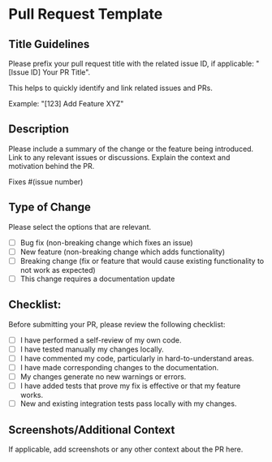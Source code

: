 # Pull Request Template

## Title Guidelines

Please prefix your pull request title with the related issue ID, if applicable: "[Issue ID] Your PR Title".

This helps to quickly identify and link related issues and PRs.

Example: "[123] Add Feature XYZ"

## Description

Please include a summary of the change or the feature being introduced. Link to any relevant issues or discussions. Explain the context and motivation behind the PR.

Fixes #(issue number)

## Type of Change

Please select the options that are relevant.

- [ ] Bug fix (non-breaking change which fixes an issue)
- [ ] New feature (non-breaking change which adds functionality)
- [ ] Breaking change (fix or feature that would cause existing functionality to not work as expected)
- [ ] This change requires a documentation update

## Checklist:

Before submitting your PR, please review the following checklist:

- [ ] I have performed a self-review of my own code.
- [ ] I have tested manually my changes locally.
- [ ] I have commented my code, particularly in hard-to-understand areas.
- [ ] I have made corresponding changes to the documentation.
- [ ] My changes generate no new warnings or errors.
- [ ] I have added tests that prove my fix is effective or that my feature works.
- [ ] New and existing integration tests pass locally with my changes.

## Screenshots/Additional Context

If applicable, add screenshots or any other context about the PR here.
